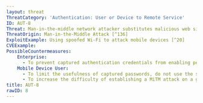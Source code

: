 ```yaml
---
layout: threat
ThreatCategory: 'Authentication: User or Device to Remote Service'
ID: AUT-8
Threat: Man-in-the-middle network attacker substitutes malicious web site that captures credentials
ThreatOrigin: Man-in-the-Middle Attack [^136]
ExploitExample: Using spoofed Wi-Fi to attack mobile devices [^20]
CVEExample:
PossibleCountermeasures:
    Enterprise:
      - To prevent captured authentication credentials from enabling persistent access to sensitive services, configure them with authentication methods that use unpredictable one-time cryptographic tokens that are replay-resistant (e.g. public key authentication, FIDO Alliance protocols, pre-shared access codes).
    Mobile Device User:
      - To limit the usefulness of captured passwords, do not use the same password or derivations thereof to authenticate to multiple services.
      - To increase the difficulty of establishing a MiTM attack on a given wireless access session in which authentication credentials are exchanged, avoid authenticating to sensitive remote services over untrusted Wi-Fi networks.
title: AUT-8
rawID: 8
---
```


